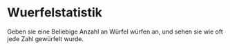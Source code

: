 # Wuerfelstatistik
Geben sie eine Beliebige Anzahl an Würfel würfen an,
und sehen sie wie oft jede Zahl gewürfelt wurde.

